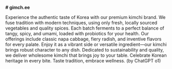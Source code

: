 **# gimch.ee**

Experience the authentic taste of Korea with our premium kimchi brand. We fuse tradition with modern techniques, using only fresh, locally sourced vegetables and quality spices. Each batch ferments to a perfect balance of tangy, spicy, and umami, loaded with probiotics for your health. Our offerings include classic napa cabbage, fiery radish, and inventive flavors for every palate. Enjoy it as a vibrant side or versatile ingredient—our kimchi brings robust character to any dish. Dedicated to sustainability and quality, we deliver wholesome kimchi that brings joy to your table. Celebrate Korean heritage in every bite. Taste tradition, embrace wellness. (by ChatGPT o1)